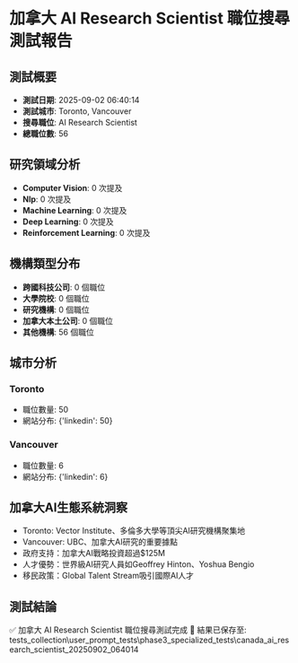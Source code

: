 # 加拿大 AI Research Scientist 職位搜尋測試報告

## 測試概要
- **測試日期**: 2025-09-02 06:40:14
- **測試城市**: Toronto, Vancouver
- **搜尋職位**: AI Research Scientist
- **總職位數**: 56

## 研究領域分析
- **Computer Vision**: 0 次提及
- **Nlp**: 0 次提及
- **Machine Learning**: 0 次提及
- **Deep Learning**: 0 次提及
- **Reinforcement Learning**: 0 次提及

## 機構類型分布
- **跨國科技公司**: 0 個職位
- **大學院校**: 0 個職位
- **研究機構**: 0 個職位
- **加拿大本土公司**: 0 個職位
- **其他機構**: 56 個職位

## 城市分析

### Toronto
- 職位數量: 50
- 網站分布: {'linkedin': 50}


### Vancouver
- 職位數量: 6
- 網站分布: {'linkedin': 6}


## 加拿大AI生態系統洞察
- Toronto: Vector Institute、多倫多大學等頂尖AI研究機構聚集地
- Vancouver: UBC、加拿大AI研究的重要據點
- 政府支持：加拿大AI戰略投資超過$125M
- 人才優勢：世界級AI研究人員如Geoffrey Hinton、Yoshua Bengio
- 移民政策：Global Talent Stream吸引國際AI人才

## 測試結論
✅ 加拿大 AI Research Scientist 職位搜尋測試完成
📁 結果已保存至: tests_collection\user_prompt_tests\phase3_specialized_tests\canada_ai_research_scientist_20250902_064014
